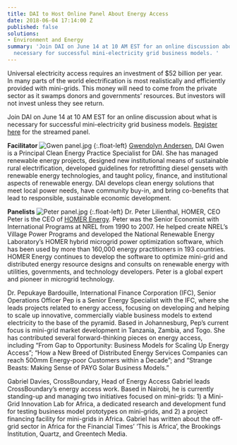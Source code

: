 ```yaml
---
title: DAI to Host Online Panel About Energy Access
date: 2018-06-04 17:14:00 Z
published: false
solutions:
- Environment and Energy
summary: 'Join DAI on June 14 at 10 AM EST for an online discussion about what is
  necessary for successful mini-electricity grid business models. '
---
```


Universal electricity access requires an investment of $52 billion per year. In many parts of the world electrification is most realistically and efficiently provided with mini-grids. This money will need to come from the private sector as it swamps donors and governments’ resources. But investors will not invest unless they see return.

Join DAI on June 14 at 10 AM EST for an online discussion about what is necessary for successful mini-electricity grid business models. [Register here](https://dail.webex.com/mw3300/mywebex/default.do?service=1&main_url=%2Fmc3300%2Fe.do%3Fsiteurl%3Ddail%26AT%3DMI%26EventID%3D645168162%26MTID%3Dm78754eb57676f1c5feb9b73d11cffe47%26RG%3D1%26Host%3DQUhTSwAAAAQGMYmsafdb-yfcfzwPC5QPYbKaraSpVGXGUXQzEC8bmfwN5hnHbX3XSnm8jubD2EQI7yPWcuBwe21yavM2PRFH0%26FrameSet%3D2&siteurl=dail&nomenu=true) for the streamed panel.

**Facilitator**
![Gwen panel.jpg](/uploads/Gwen%20panel.jpg)
{:.float-left} [Gwendolyn Andersen](https://www.dai.com/who-we-are/our-team/gwen-andersen), DAI
Gwen is a Principal Clean Energy Practice Specialist for DAI. She has managed renewable energy projects, designed new institutional means of sustainable rural electrification, developed guidelines for retrofitting diesel gensets with renewable energy technologies, and taught policy, finance, and institutional aspects of renewable energy. DAI develops clean energy solutions that meet local power needs, have community buy-in, and bring co-benefits that lead to responsible, sustainable economic development.

**Panelists**
![Peter panel.jpg](/uploads/Peter%20panel.jpg)
{:.float-left} Dr. Peter Lilienthal, HOMER, CEO
Peter is the CEO of [HOMER Energy](https://www.homerenergy.com/). Peter was the Senior Economist with International Programs at NREL from 1990 to 2007. He helped create NREL’s Village Power Programs and developed the National Renewable Energy Laboratory’s HOMER hybrid microgrid power optimization software, which has been used by more than 160,000 energy practitioners in 193 countries. HOMER Energy continues to develop the software to optimize mini-grid and distributed energy resource designs and consults on renewable energy with utilities, governments, and technology developers. Peter is a global expert and pioneer in microgrid technology.

Dr. Pepukaye Bardouille, International Finance Corporation (IFC), Senior Operations Officer
Pep is a Senior Energy Specialist with the IFC, where she leads projects related to energy access, focusing on developing and helping to scale up innovative, commercially viable business models to extend electricity to the base of the pyramid. Based in Johannesburg, Pep’s current focus is mini-grid market development in Tanzania, Zambia, and Togo. She has contributed several forward-thinking pieces on energy access, including “From Gap to Opportunity: Business Models for Scaling Up Energy Access”; “How a New Breed of Distributed Energy Services Companies can reach 500mm Energy-poor Customers within a Decade”; and “Strange Beasts: Making Sense of PAYG Solar Business Models.”

Gabriel Davies, CrossBoundary, Head of Energy Access
Gabriel leads CrossBoundary’s energy access work. Based in Nairobi, he is currently standing-up and managing two initiatives focused on mini-grids: 1) a Mini-Grid Innovation Lab for Africa, a dedicated research and development fund for testing business model prototypes on mini-grids, and 2) a project financing facility for mini-grids in Africa. Gabriel has written about the off-grid sector in Africa for the Financial Times’ ‘This is Africa’, the Brookings Institution, Quartz, and Greentech Media.